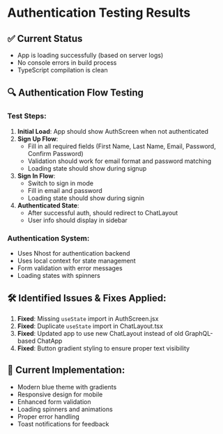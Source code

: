 # Authentication Testing Results

## ✅ Current Status
- App is loading successfully (based on server logs)
- No console errors in build process
- TypeScript compilation is clean

## 🔍 Authentication Flow Testing

### Test Steps:
1. **Initial Load**: App should show AuthScreen when not authenticated
2. **Sign Up Flow**: 
   - Fill in all required fields (First Name, Last Name, Email, Password, Confirm Password)
   - Validation should work for email format and password matching
   - Loading state should show during signup
3. **Sign In Flow**: 
   - Switch to sign in mode
   - Fill in email and password
   - Loading state should show during signin
4. **Authenticated State**: 
   - After successful auth, should redirect to ChatLayout
   - User info should display in sidebar

### Authentication System:
- Uses Nhost for authentication backend
- Uses local context for state management
- Form validation with error messages
- Loading states with spinners

## 🛠️ Identified Issues & Fixes Applied:

1. **Fixed**: Missing `useState` import in AuthScreen.jsx
2. **Fixed**: Duplicate `useState` import in ChatLayout.tsx  
3. **Fixed**: Updated app to use new ChatLayout instead of old GraphQL-based ChatApp
4. **Fixed**: Button gradient styling to ensure proper text visibility

## 📱 Current Implementation:
- Modern blue theme with gradients
- Responsive design for mobile
- Enhanced form validation
- Loading spinners and animations
- Proper error handling
- Toast notifications for feedback
